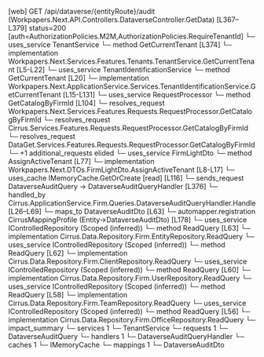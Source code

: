[web] GET /api/dataverse/{entityRoute}/audit  (Workpapers.Next.API.Controllers.DataverseController.GetData)  [L367–L379] status=200 [auth=AuthorizationPolicies.M2M,AuthorizationPolicies.RequireTenantId]
  └─ uses_service TenantService
    └─ method GetCurrentTenant [L374]
      └─ implementation Workpapers.Next.Services.Features.Tenants.TenantService.GetCurrentTenant [L5-L22]
        └─ uses_service TenantIdentificationService
          └─ method GetCurrentTenant [L20]
            └─ implementation Workpapers.Next.ApplicationService.Services.TenantIdentificationService.GetCurrentTenant [L15-L131]
              └─ uses_service RequestProcessor
                └─ method GetCatalogByFirmId [L104]
                  └─ resolves_request Workpapers.Next.Services.Features.Requests.RequestProcessor.GetCatalogByFirmId
                  └─ resolves_request Cirrus.Services.Features.Requests.RequestProcessor.GetCatalogByFirmId
                  └─ resolves_request DataGet.Services.Features.Requests.RequestProcessor.GetCatalogByFirmId
                  └─ +1 additional_requests elided
              └─ uses_service FirmLightDto
                └─ method AssignActiveTenant [L77]
                  └─ implementation Workpapers.Next.DTOs.FirmLightDto.AssignActiveTenant [L8-L17]
              └─ uses_cache IMemoryCache.GetOrCreate [read] [L116]
  └─ sends_request DataverseAuditQuery -> DataverseAuditQueryHandler [L376]
    └─ handled_by Cirrus.ApplicationService.Firm.Queries.DataverseAuditQueryHandler.Handle [L26–L69]
      └─ maps_to DataverseAuditDto [L63]
        └─ automapper.registration CirrusMappingProfile (Entity->DataverseAuditDto) [L178]
      └─ uses_service IControlledRepository<Entity> (Scoped (inferred))
        └─ method ReadQuery [L63]
          └─ implementation Cirrus.Data.Repository.Firm.EntityRepository.ReadQuery
      └─ uses_service IControlledRepository<Client> (Scoped (inferred))
        └─ method ReadQuery [L62]
          └─ implementation Cirrus.Data.Repository.Firm.ClientRepository.ReadQuery
      └─ uses_service IControlledRepository<User> (Scoped (inferred))
        └─ method ReadQuery [L60]
          └─ implementation Cirrus.Data.Repository.Firm.UserRepository.ReadQuery
      └─ uses_service IControlledRepository<Team> (Scoped (inferred))
        └─ method ReadQuery [L58]
          └─ implementation Cirrus.Data.Repository.Firm.TeamRepository.ReadQuery
      └─ uses_service IControlledRepository<Office> (Scoped (inferred))
        └─ method ReadQuery [L56]
          └─ implementation Cirrus.Data.Repository.Firm.OfficeRepository.ReadQuery
  └─ impact_summary
    └─ services 1
      └─ TenantService
    └─ requests 1
      └─ DataverseAuditQuery
    └─ handlers 1
      └─ DataverseAuditQueryHandler
    └─ caches 1
      └─ IMemoryCache
    └─ mappings 1
      └─ DataverseAuditDto

